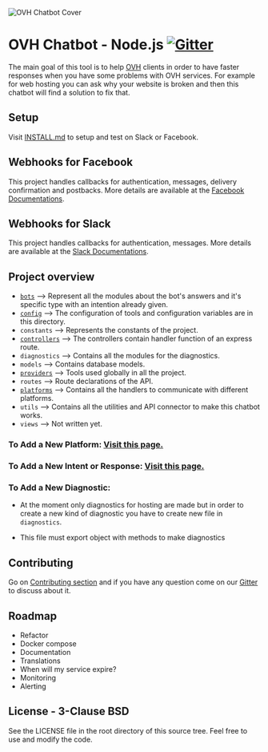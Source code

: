 ![OVH Chatbot Cover](FBcover.png)

# OVH Chatbot - Node.js [![Gitter](https://img.shields.io/gitter/room/nwjs/nw.js.svg)](https://gitter.im/ovh/ux)
The main goal of this tool is to help [OVH](https://ovh.com) clients in order to have faster responses when you have some problems with OVH services. For example for web hosting you can ask why your website is broken and then this chatbot will find a solution to fix that.

## Setup
Visit [INSTALL.md](INSTALL.md) to setup and test on Slack or Facebook.

## Webhooks for Facebook
This project handles callbacks for authentication, messages, delivery confirmation and postbacks. More details are available at the [Facebook Documentations](https://developers.facebook.com/docs/messenger-platform/webhook-reference).

## Webhooks for Slack
This project handles callbacks for authentication, messages. More details are available at the [Slack Documentations](https://api.slack.com/).

## Project overview
+ [`bots`](bots/README.md) --> Represent all the modules about the bot's answers and it's specific type with an intention already given.
+ [`config`](config/README.md) --> The configuration of tools and configuration variables are in this directory.
+ `constants` --> Represents the constants of the project.
+ [`controllers`](controllers/README.md) --> The controllers contain handler function of an express route.
+ `diagnostics` --> Contains all the modules for the diagnostics.
+ `models` --> Contains database models.
+ [`providers`](providers/README.md) --> Tools used globally in all the project.
+ `routes` --> Route declarations of the API.
+ [`platforms`](platforms/README.md) --> Contains all the handlers to communicate with different platforms.
+ `utils` --> Contains all the utilities and API connector to make this chatbot works.
+ `views` --> Not written yet.

### To Add a New Platform: [Visit this page.](platforms/README.md)

### To Add a New Intent or Response: [Visit this page.](bots/README.md)

### To Add a New Diagnostic:
+ At the moment only diagnostics for hosting are made but in order to create a new kind of diagnostic you have to create new file in `diagnostics`.

+ This file must export object with methods to make diagnostics

## Contributing
Go on [Contributing section](CONTRIBUTING.md) and if you have any question come on our [Gitter](https://gitter.im/ovh/ux) to discuss about it.

## Roadmap

+ Refactor
+ Docker compose
+ Documentation
+ Translations
+ When will my service expire?
+ Monitoring
+ Alerting

## License - 3-Clause BSD
See the LICENSE file in the root directory of this source tree. Feel free to use and modify the code.
